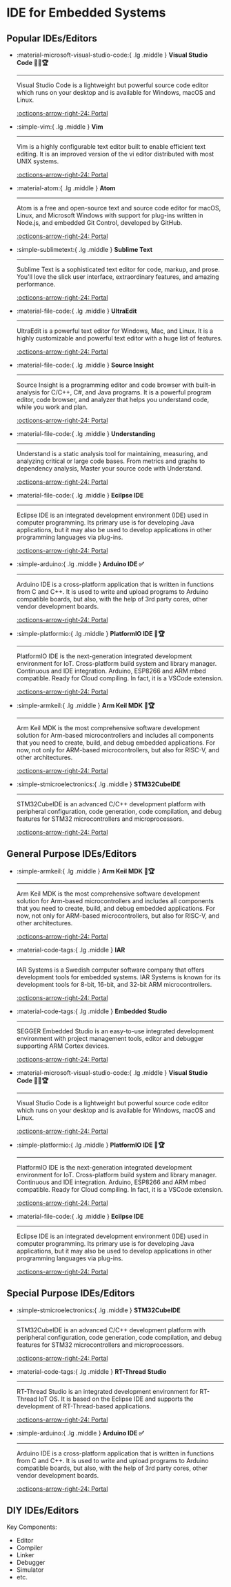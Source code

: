 # IDE for Embedded Systems

## Popular IDEs/Editors

<div class="grid cards" markdown>

-  :material-microsoft-visual-studio-code:{ .lg .middle } __Visual Studio Code 🎯✅🏆__

    ---

    Visual Studio Code is a lightweight but powerful source code editor which runs on your desktop and is available for Windows, macOS and Linux. 

    [:octicons-arrow-right-24: <a href="https://code.visualstudio.com/" target="_blank"> Portal </a>](#)

-  :simple-vim:{ .lg .middle } __Vim__

    ---

    Vim is a highly configurable text editor built to enable efficient text editing. It is an improved version of the vi editor distributed with most UNIX systems.

    [:octicons-arrow-right-24: <a href="https://www.vim.org/" target="_blank"> Portal </a>](#)

-  :material-atom:{ .lg .middle } __Atom__

    ---

    Atom is a free and open-source text and source code editor for macOS, Linux, and Microsoft Windows with support for plug-ins written in Node.js, and embedded Git Control, developed by GitHub.

    [:octicons-arrow-right-24: <a href="https://atom.io/" target="_blank"> Portal </a>](#)

-  :simple-sublimetext:{ .lg .middle } __Sublime Text__

    ---

    Sublime Text is a sophisticated text editor for code, markup, and prose. You'll love the slick user interface, extraordinary features, and amazing performance.

    [:octicons-arrow-right-24: <a href="https://www.sublimetext.com/" target="_blank"> Portal </a>](#)

-  :material-file-code:{ .lg .middle } __UltraEdit__

    ---

    UltraEdit is a powerful text editor for Windows, Mac, and Linux. It is a highly customizable and powerful text editor with a huge list of features.

    [:octicons-arrow-right-24: <a href="https://www.ultraedit.com/" target="_blank"> Portal </a>](#)

-  :material-file-code:{ .lg .middle } __Source Insight__

    ---

    Source Insight is a programming editor and code browser with built-in analysis for C/C++, C#, and Java programs. It is a powerful program editor, code browser, and analyzer that helps you understand code, while you work and plan.

    [:octicons-arrow-right-24: <a href="https://www.sourceinsight.com/" target="_blank"> Portal </a>](#)

-  :material-file-code:{ .lg .middle } __Understanding__

    ---

    Understand is a static analysis tool for maintaining, measuring, and analyzing critical or large code bases. From metrics and graphs to dependency analysis, Master your source code with Understand.

    [:octicons-arrow-right-24: <a href="https://scitools.com/" target="_blank"> Portal </a>](#)

-  :material-file-code:{ .lg .middle } __Ecilpse IDE__

    ---

    Eclipse IDE is an integrated development environment (IDE) used in computer programming. Its primary use is for developing Java applications, but it may also be used to develop applications in other programming languages via plug-ins. 

    [:octicons-arrow-right-24: <a href="https://www.eclipse.org/downloads/" target="_blank"> Portal </a>](#)

-  :simple-arduino:{ .lg .middle } __Arduino IDE ✅__

    ---

    Arduino IDE is a cross-platform application that is written in functions from C and C++. It is used to write and upload programs to Arduino compatible boards, but also, with the help of 3rd party cores, other vendor development boards. 

    [:octicons-arrow-right-24: <a href="https://www.arduino.cc/en/software" target="_blank"> Portal </a>](#)

-  :simple-platformio:{ .lg .middle } __PlatformIO IDE 🎯🏆__

    ---

    PlatformIO IDE is the next-generation integrated development environment for IoT. Cross-platform build system and library manager. Continuous and IDE integration. Arduino, ESP8266 and ARM mbed compatible. Ready for Cloud compiling. In fact, it is a VSCode extension.

    [:octicons-arrow-right-24: <a href="https://platformio.org/platformio-ide" target="_blank"> Portal </a>](#)

-  :simple-armkeil:{ .lg .middle } __Arm Keil MDK 🎯🏆__

    ---

    Arm Keil MDK is the most comprehensive software development solution for Arm-based microcontrollers and includes all components that you need to create, build, and debug embedded applications. For now, not only for ARM-based microcontrollers, but also for RISC-V, and other architectures.

    [:octicons-arrow-right-24: <a href="https://www.keil.com/demo/eval/arm.htm" target="_blank"> Portal </a>](#)

-  :simple-stmicroelectronics:{ .lg .middle } __STM32CubeIDE__

    ---

    STM32CubeIDE is an advanced C/C++ development platform with peripheral configuration, code generation, code compilation, and debug features for STM32 microcontrollers and microprocessors. 

    [:octicons-arrow-right-24: <a href="https://www.st.com/en/development-tools/stm32cubeide.html" target="_blank"> Portal </a>](#)

</div>

## General Purpose IDEs/Editors

<div class="grid cards" markdown>

-  :simple-armkeil:{ .lg .middle } __Arm Keil MDK 🎯🏆__

    ---

    Arm Keil MDK is the most comprehensive software development solution for Arm-based microcontrollers and includes all components that you need to create, build, and debug embedded applications. For now, not only for ARM-based microcontrollers, but also for RISC-V, and other architectures.

    [:octicons-arrow-right-24: <a href="https://www.keil.com/demo/eval/arm.htm" target="_blank"> Portal </a>](#)

-  :material-code-tags:{ .lg .middle } __IAR__

    ---

    IAR Systems is a Swedish computer software company that offers development tools for embedded systems. IAR Systems is known for its development tools for 8-bit, 16-bit, and 32-bit ARM microcontrollers.

    [:octicons-arrow-right-24: <a href="https://www.iar.com/" target="_blank"> Portal </a>](#)

-  :material-code-tags:{ .lg .middle } __Embedded Studio__

    ---

    SEGGER Embedded Studio is an easy-to-use integrated development environment with project management tools, editor and debugger supporting ARM Cortex devices.

    [:octicons-arrow-right-24: <a href="https://www.segger.com/products/development-tools/embedded-studio/" target="_blank"> Portal </a>](#)

-  :material-microsoft-visual-studio-code:{ .lg .middle } __Visual Studio Code 🎯✅🏆__

    ---

    Visual Studio Code is a lightweight but powerful source code editor which runs on your desktop and is available for Windows, macOS and Linux. 

    [:octicons-arrow-right-24: <a href="https://code.visualstudio.com/" target="_blank"> Portal </a>](#)

-  :simple-platformio:{ .lg .middle } __PlatformIO IDE 🎯🏆__

    ---

    PlatformIO IDE is the next-generation integrated development environment for IoT. Cross-platform build system and library manager. Continuous and IDE integration. Arduino, ESP8266 and ARM mbed compatible. Ready for Cloud compiling. In fact, it is a VSCode extension.

    [:octicons-arrow-right-24: <a href="https://platformio.org/platformio-ide" target="_blank"> Portal </a>](#)

-  :material-file-code:{ .lg .middle } __Ecilpse IDE__

    ---

    Eclipse IDE is an integrated development environment (IDE) used in computer programming. Its primary use is for developing Java applications, but it may also be used to develop applications in other programming languages via plug-ins. 

    [:octicons-arrow-right-24: <a href="https://www.eclipse.org/downloads/" target="_blank"> Portal </a>](#)

</div>

## Special Purpose IDEs/Editors

<div class="grid cards" markdown>

-  :simple-stmicroelectronics:{ .lg .middle } __STM32CubeIDE__

    ---

    STM32CubeIDE is an advanced C/C++ development platform with peripheral configuration, code generation, code compilation, and debug features for STM32 microcontrollers and microprocessors. 

    [:octicons-arrow-right-24: <a href="https://www.st.com/en/development-tools/stm32cubeide.html" target="_blank"> Portal </a>](#)


-  :material-code-tags:{ .lg .middle } __RT-Thread Studio__

    ---

    RT-Thread Studio is an integrated development environment for RT-Thread IoT OS. It is based on the Eclipse IDE and supports the development of RT-Thread-based applications.

    [:octicons-arrow-right-24: <a href="https://www.rt-thread.io/" target="_blank"> Portal </a>](#)

-  :simple-arduino:{ .lg .middle } __Arduino IDE ✅__

    ---

    Arduino IDE is a cross-platform application that is written in functions from C and C++. It is used to write and upload programs to Arduino compatible boards, but also, with the help of 3rd party cores, other vendor development boards. 

    [:octicons-arrow-right-24: <a href="https://www.arduino.cc/en/software" target="_blank"> Portal </a>](#)

</div>

## DIY IDEs/Editors

Key Components:

- Editor
- Compiler
- Linker
- Debugger
- Simulator
- etc.

